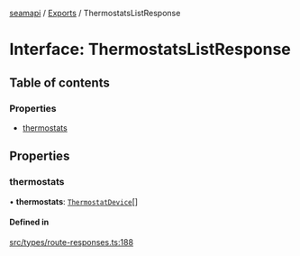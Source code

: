[seamapi](../README.md) / [Exports](../modules.md) / ThermostatsListResponse

# Interface: ThermostatsListResponse

## Table of contents

### Properties

- [thermostats](ThermostatsListResponse.md#thermostats)

## Properties

### thermostats

• **thermostats**: [`ThermostatDevice`](../modules.md#thermostatdevice)[]

#### Defined in

[src/types/route-responses.ts:188](https://github.com/seamapi/javascript/blob/main/src/types/route-responses.ts#L188)
